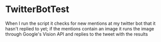 # TwitterBotTest
When I run the script it checks for new mentions at my twitter bot that it hasn't replied to yet; if the mentions contain an image it runs the image through Google's Vision API and replies to the tweet with the results
